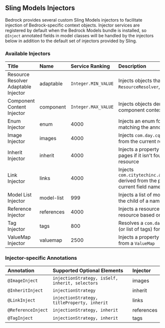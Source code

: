 ## Sling Models Injectors

Bedrock provides several custom Sling Models injectors to facilitate injection of Bedrock-specific context objects.  Injector services are registered by default when the Bedrock Models bundle is installed, so `@Inject` annotated fields in model classes will be handled by the injectors below in addition to the default set of injectors provided by Sling. 

### Available Injectors

Title | Name | Service Ranking | Description 
:-----|:-----|:----------------|:-----------
Resource Resolver Adaptable Injector | adaptable | `Integer.MIN_VALUE` | Injects objects that can be adapted from `ResourceResolver`, e.g. `PageManagerDecorator`
Component Content Injector | component | `Integer.MAX_VALUE` | Injects objects derived from the current component context
Enum Injector | enum | 4000 | Injects an enum for the property value matching the annotated field name
Image Injector | images | 4000 |  Injects `com.day.cq.wcm.foundation.Image` from the current resource
Inherit Injector | inherit | 4000 | Injects a property that inherits from ancestor pages if it isn't found on the current resource
Link Injector | links | 4000 | Injects `com.citytechinc.aem.bedrock.api.link.Link` derived from the property value for the current field name
Model List Injector | model-list | 999 | Injects a list of models from adapted from the child of a named child resource
Reference Injector | references | 4000 | Injects a resource or object adapted from a resource based on the value of a property
Tag Injector | tags | 800 | Resolves a `com.day.cq.tagging.Tag` object (or list of tags) for the given property
ValueMap Injector | valuemap | 2500 |  Injects a property value with the given type from a `ValueMap`

### Injector-specific Annotations

Annotation | Supported Optional Elements | Injector
:----------|:----------------------------|:--------
`@ImageInject` | `injectionStrategy, isSelf, inherit, selectors` | images
`@InheritInject` | `injectionStrategy` | inherit
`@LinkInject` | `injectionStrategy, titleProperty, inherit` | links
`@ReferenceInject` | `injectionStrategy, inherit` | references
`@TagInject` | `injectionStrategy, inherit` | tags
